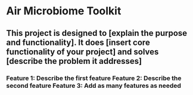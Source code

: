 <h1>Air Microbiome Toolkit</h1>
<h2>This project is designed to [explain the purpose and functionality]. It does [insert core functionality of your project] and solves [describe the problem it addresses]</h2>
<h3>
Feature 1: Describe the first feature
Feature 2: Describe the second feature
Feature 3: Add as many features as needed</h3>
